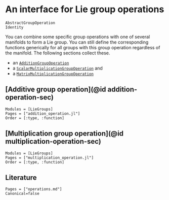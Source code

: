
# An interface for Lie group operations

```@docs
AbstractGroupOperation
Identity
```

You can combine some specific group operations with one of several manifolds to form a Lie group.
You can still define the corresponding functions generically for all groups with this group operation regardless of the manifold.
The following sections collect these.


* an [`AdditionGroupOperation`](@ref)
* a [`ScalarMultiplicationGroupOperation`](@ref) and
* a [`MatrixMultiplicationGroupOperation`](@ref)


## [Additive group operation](@id addition-operation-sec)

```@autodocs
Modules = [LieGroups]
Pages = ["addition_operation.jl"]
Order = [:type, :function]
```

  
## [Multiplication group operation](@id multiplication-operation-sec)

```@autodocs
Modules = [LieGroups]
Pages = ["multiplication_operation.jl"]
Order = [:type, :function]
```

## Literature

```@bibliography
Pages = ["operations.md"]
Canonical=false
```